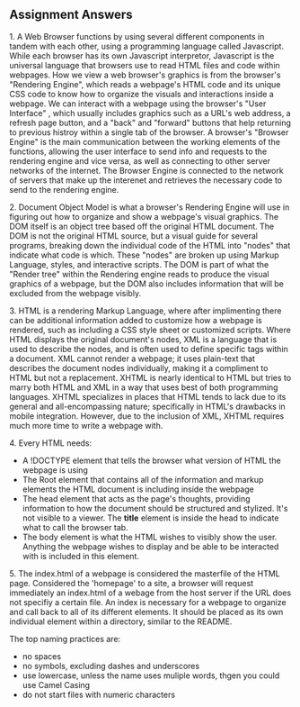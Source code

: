 <h2>Assignment Answers</h2>

  <p>1. A Web Browser functions by using several different components in tandem with each other, using a programming language called Javascript. While each browser has its own Javascript interpretor, Javascript is the universal language that browsers use to read HTML files and code within webpages. How we view a web browser's graphics is from the browser's "Rendering Engine", which reads a webpage's HTML code and its unique CSS code to know how to organize the visuals and interactions inside a webpage. We can interact with a webpage using the browser's "User Interface" , which usually includes graphics such as a URL's web address, a refresh page button, and a "back" and "forward" buttons that help returning to previous histroy within a single tab of the browser. A browser's "Browser Engine" is the main communication between the working elements of the functions, allowing the user interface to send info and requests to the rendering engine and vice versa, as well as connecting to other server networks of the internet. The Browser Engine is connected to the network of servers that make up the interenet and retrieves the necessary code to send to the rendering engine.</p>

<p>2. Document Object Model is what a browser's Rendering Engine will use in figuring out how to organize and show a webpage's visual graphics. The DOM itself is an object tree based off the original HTML document. The DOM is not the original HTML source, but a visual guide for several programs, breaking down the individual code of the HTML into "nodes" that indicate what code is which. These "nodes" are broken up using Markup Language, styles, and interactive scripts. The DOM is part of what the "Render tree" within the Rendering engine reads to produce the visual graphics of a webpage, but the DOM also includes information that will be excluded from the webpage visibly.</p>

<p>3. HTML is a rendering Markup Language, where after implimenting there can be additional information added to customize how a webpage is rendered, such as including a CSS style sheet or customized scripts. Where HTML displays the original document's nodes, XML is a language that is used to describe the nodes, and is often used to define specific tags within a document. XML cannot render a webpage; it uses plain-text that describes the document nodes individually, making it a compliment to HTML but not a replacement. XHTML is nearly identical to HTML but tries to marry both HTML and XML in a way that uses best of both programming languages. XHTML specializes in places that HTML tends to lack due to its general and all-encompassing nature; specifically in HTML's drawbacks in mobile integration. However, due to the inclusion of XML, XHTML requires much more time to write a webpage with.</p>

<p>4.  Every HTML needs:
  <ul>
    <li>A !DOCTYPE element that tells the browser what version of HTML the webpage is using</li>
    <li>The Root element that contains all of the information and markup elements the HTML document is including inside the webpage</li>
    <li>The head element that acts as the page's thoughts, providing information to how the document should be structured and stylized. It's not visible to a viewer. The <b>title</b> element is inside the head to indicate what to call the browser tab. </li>
    <li>The body element is what the HTML wishes to visibly show the user. Anything the webpage wishes to display and be able to be interacted with is included in this element.</li>
  </ul>
</p>

<p>5. The index.html of a webpage is considered the masterfile of the HTML page. Considered the 'homepage' to a site, a browser will request immediately an index.html of a webage from the host server if the URL does not specifiy a certain file. An index is necessary for a webpage to organize and call back to all of its different elements. It should be placed as its own individual element within a directory, similar to the README.</p>
  
<p>The top naming practices are: 
  <ul>
    <li>no spaces</li>
    <li>no symbols, excluding dashes and underscores</li>
    <li>use lowercase, unless the name uses muliple words, thgen you could use Camel Casing</li>
    <li>do not start files with numeric characters</li>
  </ul>
</p>
